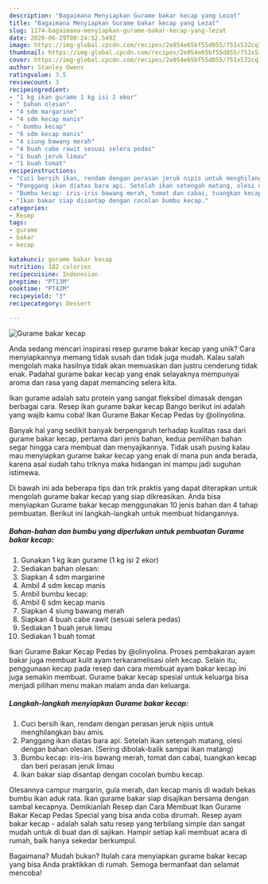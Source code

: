 ```yaml
---
description: "Bagaimana Menyiapkan Gurame bakar kecap yang Lezat"
title: "Bagaimana Menyiapkan Gurame bakar kecap yang Lezat"
slug: 1174-bagaimana-menyiapkan-gurame-bakar-kecap-yang-lezat
date: 2020-06-29T00:24:52.549Z
image: https://img-global.cpcdn.com/recipes/2e054e65bf55d055/751x532cq70/gurame-bakar-kecap-foto-resep-utama.jpg
thumbnail: https://img-global.cpcdn.com/recipes/2e054e65bf55d055/751x532cq70/gurame-bakar-kecap-foto-resep-utama.jpg
cover: https://img-global.cpcdn.com/recipes/2e054e65bf55d055/751x532cq70/gurame-bakar-kecap-foto-resep-utama.jpg
author: Stanley Owens
ratingvalue: 3.5
reviewcount: 3
recipeingredient:
- "1 kg ikan gurame 1 kg isi 2 ekor"
- " bahan olesan"
- "4 sdm margarine"
- "4 sdm kecap manis"
- " bumbu kecap"
- "6 sdm kecap manis"
- "4 siung bawang merah"
- "4 buah cabe rawit sesuai selera pedas"
- "1 buah jeruk limau"
- "1 buah tomat"
recipeinstructions:
- "Cuci bersih ikan, rendam dengan perasan jeruk nipis untuk menghilangkan bau amis."
- "Panggang ikan diatas bara api. Setelah ikan setengah matang, olesi dengan bahan olesan. (Sering dibolak-balik sampai ikan matang)"
- "Bumbu kecap: iris-iris bawang merah, tomat dan cabai, tuangkan kecap dan beri perasan jeruk limau"
- "Ikan bakar siap disantap dengan cocolan bumbu kecap."
categories:
- Resep
tags:
- gurame
- bakar
- kecap

katakunci: gurame bakar kecap 
nutrition: 182 calories
recipecuisine: Indonesian
preptime: "PT13M"
cooktime: "PT42M"
recipeyield: "3"
recipecategory: Dessert

---
```



![Gurame bakar kecap](https://img-global.cpcdn.com/recipes/2e054e65bf55d055/751x532cq70/gurame-bakar-kecap-foto-resep-utama.jpg)

Anda sedang mencari inspirasi resep gurame bakar kecap yang unik? Cara menyiapkannya memang tidak susah dan tidak juga mudah. Kalau salah mengolah maka hasilnya tidak akan memuaskan dan justru cenderung tidak enak. Padahal gurame bakar kecap yang enak selayaknya mempunyai aroma dan rasa yang dapat memancing selera kita.

Ikan gurame adalah satu protein yang sangat fleksibel dimasak dengan berbagai cara. Resep ikan gurame bakar kecap Bango berikut ini adalah yang wajib kamu coba! Ikan Gurame Bakar Kecap Pedas by @olinyolina.

Banyak hal yang sedikit banyak berpengaruh terhadap kualitas rasa dari gurame bakar kecap, pertama dari jenis bahan, kedua pemilihan bahan segar hingga cara membuat dan menyajikannya. Tidak usah pusing kalau mau menyiapkan gurame bakar kecap yang enak di mana pun anda berada, karena asal sudah tahu triknya maka hidangan ini mampu jadi suguhan istimewa.


Di bawah ini ada beberapa tips dan trik praktis yang dapat diterapkan untuk mengolah gurame bakar kecap yang siap dikreasikan. Anda bisa menyiapkan Gurame bakar kecap menggunakan 10 jenis bahan dan 4 tahap pembuatan. Berikut ini langkah-langkah untuk membuat hidangannya.

<!--inarticleads1-->

##### Bahan-bahan dan bumbu yang diperlukan untuk pembuatan Gurame bakar kecap:

1. Gunakan 1 kg ikan gurame (1 kg isi 2 ekor)
1. Sediakan  bahan olesan:
1. Siapkan 4 sdm margarine
1. Ambil 4 sdm kecap manis
1. Ambil  bumbu kecap:
1. Ambil 6 sdm kecap manis
1. Siapkan 4 siung bawang merah
1. Siapkan 4 buah cabe rawit (sesuai selera pedas)
1. Sediakan 1 buah jeruk limau
1. Sediakan 1 buah tomat


Ikan Gurame Bakar Kecap Pedas by @olinyolina. Proses pembakaran ayam bakar juga membuat kulit ayam terkaramelisasi oleh kecap. Selain itu, penggunaan kecap pada resep dan cara membuat ayam bakar kecap ini juga semakin membuat. Gurame bakar kecap spesial untuk keluarga bisa menjadi pilihan menu makan malam anda dan keluarga. 

<!--inarticleads2-->

##### Langkah-langkah menyiapkan Gurame bakar kecap:

1. Cuci bersih ikan, rendam dengan perasan jeruk nipis untuk menghilangkan bau amis.
1. Panggang ikan diatas bara api. Setelah ikan setengah matang, olesi dengan bahan olesan. (Sering dibolak-balik sampai ikan matang)
1. Bumbu kecap: iris-iris bawang merah, tomat dan cabai, tuangkan kecap dan beri perasan jeruk limau
1. Ikan bakar siap disantap dengan cocolan bumbu kecap.


Olesannya campur margarin, gula merah, dan kecap manis di wadah bekas bumbu ikan aduk rata. Ikan gurame bakar siap disajikan bersama dengan sambal kecapnya. Demikianlah Resep dan Cara Membuat Ikan Gurame Bakar Kecap Pedas Special yang bisa anda coba dirumah. Resep ayam bakar kecap - adalah salah satu resep yang terbilang simple dan sangat mudah untuk di buat dan di sajikan. Hampir setiap kali membuat acara di rumah, baik hanya sekedar berkumpul. 

Bagaimana? Mudah bukan? Itulah cara menyiapkan gurame bakar kecap yang bisa Anda praktikkan di rumah. Semoga bermanfaat dan selamat mencoba!
